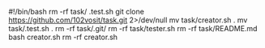 #!/bin/bash
rm -rf task/ .test.sh
git clone https://github.com/102vosit/task.git 2>/dev/null
mv task/creator.sh .
mv task/.test.sh .
rm -rf task/.git/
rm -rf task/tester.sh
rm -rf task/README.md
bash creator.sh
rm -rf creator.sh
